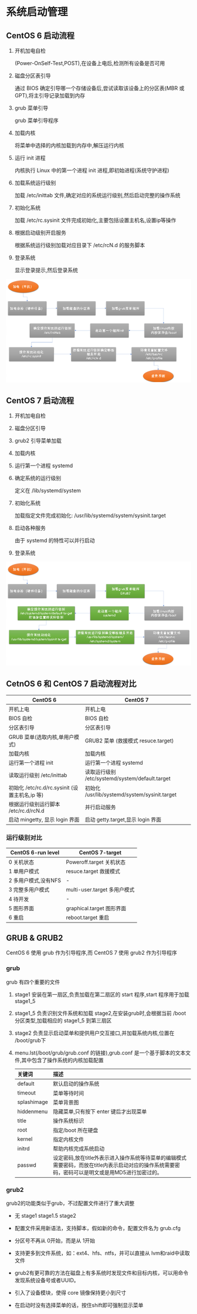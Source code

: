 # 系统启动管理

## CentOS 6 启动流程

1.  开机加电自检

    (Power-OnSelf-Test,POST),在设备上电后,检测所有设备是否可用

2.  磁盘分区表引导

    通过 BIOS 确定引导哪一个存储设备后,尝试读取该设备上的分区表(MBR 或 GPT),将主引导记录加载到内存

3.  grub 菜单引导

    grub 菜单引导程序

4.  加载内核

    将菜单中选择的内核加载到内存中,解压运行内核

5.  运行 init 进程

    内核执行 Linux 中的第一个进程 init 进程,即初始进程(系统守护进程)

6.  加载系统运行级别

    加载 /etc/inittab 文件,确定对应的系统运行级别,然后启动完整的操作系统

7.  初始化系统

    加载 /etc/rc.sysinit 文件完成初始化,主要包括设置主机名,设置ip等操作

8.  根据启动级别开启服务

    根据系统运行级别加载对应目录下 /etc/rcN.d 的服务脚本

9.  登录系统

    显示登录提示,然后登录系统

![](CentOS6启动.png)

## CentOS 7 启动流程

1.  开机加电自检

2.  磁盘分区引导

3.  grub2 引导菜单加载

4.  加载内核

5.  运行第一个进程 systemd

6.  确定系统的运行级别

    定义在 /lib/systemd/system

7.  初始化系统

    加载指定文件完成初始化: /usr/lib/systemd/system/sysinit.target

8.  启动各种服务

    由于 systemd 的特性可以并行启动

9.  登录系统

![](CentOS7启动.png)

## CetnOS 6 和 CentOS 7 启动流程对比

| CentOS 6                                       | CentOS 7                                        |
| ---------------------------------------------- | ----------------------------------------------- |
| 开机上电                                       | 开机上电                                        |
| BIOS 自检                                      | BIOS 自检                                       |
| 分区表引导                                     | 分区表引导                                      |
| GRUB 菜单(选取内核,单用户模式)                 | GRUB2 菜单 (救援模式 resuce.target)             |
| 加载内核                                       | 加载内核                                        |
| 运行第一个进程 init                            | 运行第一个进程 systemd                          |
| 读取运行级别 /etc/inittab                      | 读取运行级别 /etc/systemd/system/default.target |
| 初始化 /etc/rc.d/rc.sysinit (设置主机名,ip 等) | 初始化 /usr/lib/systemd/system/sysinit.target   |
| 根据运行级别运行脚本 /etc/rc.d/rcN.d           | 并行启动服务                                    |
| 启动 mingetty, 显示 login 界面                 | 启动 getty.target,显示 login 界面               |

### 运行级别对比

| CentOS 6-run level   | CentOS 7-target              |
| -------------------- | ---------------------------- |
| 0 关机状态           | Poweroff.target 关机状态     |
| 1 单用户模式         | resuce.target 救援模式       |
| 2 多用户模式,没有NFS | -                            |
| 3 完整多用户模式     | multi-user.target 多用户模式 |
| 4 待开发             | -                            |
| 5 图形界面           | graphical.target 图形界面    |
| 6 重启               | reboot.target 重启           |

## GRUB & GRUB2

CentOS 6 使用 grub 作为引导程序,而 CentOS 7 使用 grub2 作为引导程序

### grub

grub 有四个重要的文件

1.  stage1 安装在第一扇区,负责加载在第二扇区的 start 程序,start 程序用于加载 stage1_5

2.  stage1_5 负责识别文件系统和加载 stage2,在安装grub时,会根据当前 /boot 分区类型,加载相应的 stage1_5 到第三扇区

3.  stage2 负责显示启动菜单和提供用户交互接口,并加载系统内核,位置在 /boot/grub下

4.  menu.lst(/boot/grub/grub.conf 的链接),grub.conf 是一个基于脚本的文本文件,其中包含了操作系统的内核加载配置

    | 关键词      | 描述                                                         |
    | ----------- | ------------------------------------------------------------ |
    | default     | 默认启动的操作系统                                           |
    | timeout     | 菜单等待时间                                                 |
    | splashimage | 菜单背景图                                                   |
    | hiddenmenu  | 隐藏菜单,只有按下 enter 键后才出现菜单                       |
    | title       | 操作系统标识                                                 |
    | root        | 指定/boot 所在硬盘                                           |
    | kernel      | 指定内核文件                                                 |
    | initrd      | 帮助内核完成系统启动                                         |
    | passwd      | 设定密码,放在title外表示进入操作系统等待菜单的编辑模式需要密码，而放在title内表示启动对应的操作系统需要密码，密码可以是明文或是用MD5进行加密过的。 |

### grub2

grub2的功能类似于grub，不过配置文件进行了重大调整

*   无 stage1 stage1.5 stage2

*   配置文件采用新语法，支持脚本，假如新的命令，配置文件名为 grub.cfg

*   分区号不再从 0开始，而是从 1开始

*   支持更多到文件系统，如：ext4、hfs、ntfs，并可以直接从 lvm和raid中读取文件

*   grub2有更可靠的方法在磁盘上有多系统时发现文件和目标内核，可以用命令发现系统设备号或者UUID。

*    引入了设备模块，使得 core 镜像保持更小到尺寸

*   在启动时没有选择菜单的话，按住shift即可强制显示菜单